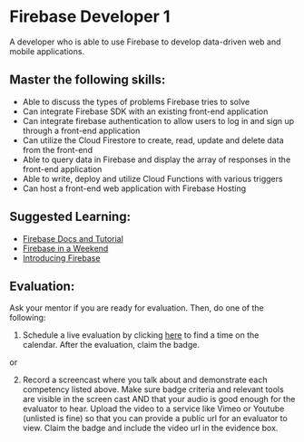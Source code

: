 # Firebase Developer 1

A developer who is able to use Firebase to develop data-driven web and mobile applications.

## Master the following skills:

* Able to discuss the types of problems Firebase tries to solve
* Can integrate Firebase SDK with an existing front-end application
* Can integrate firebase authentication to allow users to log in and sign up through a front-end application
* Can utilize the Cloud Firestore to create, read, update and delete data from the front-end
* Able to query data in Firebase and display the array of responses in the front-end application
* Able to write, deploy and utilize Cloud Functions with various triggers
* Can host a front-end web application with Firebase Hosting

## Suggested Learning:

* [Firebase Docs and Tutorial](https://firebase.google.com/docs/web/setup)
* [Firebase in a Weekend](https://www.udacity.com/course/firebase-in-a-weekend-by-google-android--ud0352)
* [Introducing Firebase](https://www.youtube.com/playlist?list=PLl-K7zZEsYLmOF_07IayrTntevxtbUxDL)

## Evaluation:

Ask your mentor if you are ready for evaluation. Then, do one of the following:

1. Schedule a live evaluation by clicking [here](http://evals.codex.academy) to find a time on the calendar. After the evaluation, claim the badge.

or

2. Record a screencast where you talk about and demonstrate each competency listed above. Make sure badge criteria and relevant tools are visible in the screen cast AND that your audio is good enough for the evaluator to hear. Upload the video to a service like Vimeo or Youtube (unlisted is fine) so that you can provide a public url for an evaluator to view. Claim the badge and include the video url in the evidence box.